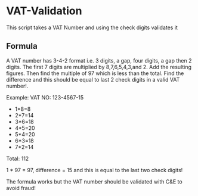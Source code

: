 # VAT-Validation
This script takes a VAT Number and using the check digits validates it

## Formula
A VAT number has 3-4-2 format i.e. 3 digits, a gap, four digits, a gap then 2 digits. The first 7 digits are multiplied by 8,7,6,5,4,3,and 2. Add the resulting figures. Then find the multiple of 97 which is less than the total. Find the difference and this should be equal to last 2 check digits in a valid VAT number!.

Example:
VAT NO: 123-4567-15
* 1*8=8
* 2*7=14
* 3*6=18
* 4*5=20
* 5*4=20
* 6*3=18
* 7*2=14

Total: 112

1 * 97 = 97, difference = 15 and this is equal to the last two check digits!

The formula works but the VAT number should be validated with C&E to avoid fraud!
